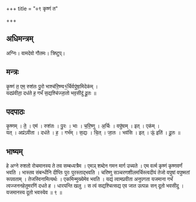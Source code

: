 +++
title = "०९ कृष्णं त"

+++
## अधिमन्त्रम्
अग्निः। वामदेवो गौतमः। त्रिष्टुप्।

## मन्त्रः
कृ॒ष्णं त॒ एम॒ रुश॑तः पु॒रो भाश्च॑रि॒ष्ण्व१॒॑र्चिर्वपु॑षा॒मिदेक॑म् ।  
यदप्र॑वीता॒ दध॑ते ह॒ गर्भं॑ स॒द्यश्चि॑ज्जा॒तो भव॒सीदु॑ दू॒तः ॥

## पदपाठः
कृ॒ष्णम् । ते॒ । एम॑ । रुश॑तः । पु॒रः । भाः । च॒रि॒ष्णु । अ॒र्चिः । वपु॑षाम् । इत् । एक॑म् ।  
यत् । अप्र॑ऽवीता । दध॑ते । ह॒ । गर्भ॑म् । स॒द्यः । चि॒त् । जा॒तः । भव॑सि । इत् । ऊं॒ इति॑ । दू॒तः ॥

## भाष्यम्
हे अग्ने रुशतो रोचमानस्य ते तव सम्बध्यत्रैम । एमञ् शब्देन गमन मार्ग उच्यते । एम वर्त्म कृष्णं कृष्णवर्णं भवति । भास्तव संबन्धीनि दीप्तिः पुरः पुरस्ताद्भवति । चरिष्णु सञ्चरणशीलमर्चिस्त्वदीयं तेजो वपुषां वपुष्मतां रूपवताम् । तेजस्विनामित्यर्थः । एकमिन्मुख्येमेव भवति । यद्यं त्वामप्रवीता अनुपगता यजमाना गर्भं त्वज्जननहेतुमरणिं दधते ह । धारयन्ति खलु । स त्वं सद्यश्चित्सद्य एव जात उत्पन्नः सन् दूतो भवसीदु । यजमानस्य दूतो भवस्येव ॥ ९ ॥
